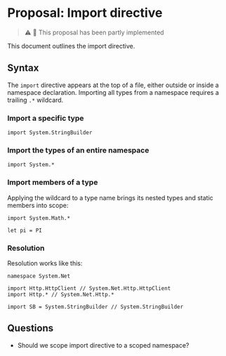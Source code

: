 # Proposal: Import directive

> ⚠️ 🧩 This proposal has been partly implemented

This document outlines the import directive.

## Syntax

The `import` directive appears at the top of a file, either outside or inside a namespace declaration.
Importing all types from a namespace requires a trailing `.*` wildcard.

### Import a specific type

```raven
import System.StringBuilder
```

### Import the types of an entire namespace

```raven
import System.*
```

### Import members of a type

Applying the wildcard to a type name brings its nested types and static
members into scope:

```raven
import System.Math.*

let pi = PI
```

### Resolution

Resolution works like this:

```raven
namespace System.Net

import Http.HttpClient // System.Net.Http.HttpClient
import Http.* // System.Net.Http.*

import SB = System.StringBuilder // System.StringBuilder
```

## Questions

* Should we scope import directive to a scoped namespace?
